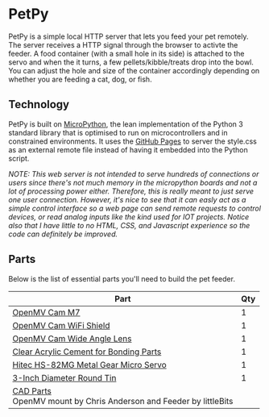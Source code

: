 # PetPy
PetPy is a simple local HTTP server that lets you feed your pet remotely. The server receives a HTTP signal through the browser to activte the feeder. A food container (with a small hole in its side) is attached to the servo and when the it turns, a few pellets/kibble/treats drop into the bowl. You can adjust the hole and size of the container accordingly depending on whether you are feeding a cat, dog, or fish.

## Technology
PetPy is built on [MicroPython](http://micropython.org), the lean implementation of the Python 3 standard library that is optimised to run on microcontrollers and in constrained environments.  It uses the [GitHub Pages](https://pages.github.com/) to server the style.css as an external remote file instead of having it embedded into the Python script.

*NOTE: This web server is not intended to serve hundreds of connections or users since there's not much memory in the micropython boards and not a lot of processing power either. Therefore, this is really meant to just serve one user connection. However, it's nice to see that it can easly act as a simple control interface so a web page can send remote requests to control devices, or read analog inputs like the kind used for IOT projects. Notice also that I have little to no HTML, CSS, and Javascript experience so the code can definitely be improved.*

## Parts

Below is the list of essential parts you'll need to build the pet feeder.

Part             | Qty 
---------------- | ----
[OpenMV Cam M7](http://openmv.io/products/openmv-cam-m7)<br /> | 1 
[OpenMV Cam WiFi Shield](http://openmv.io/products/wifi-shield "OpenMV Cam WiFi Shield")<br /> | 1 
[OpenMV Cam Wide Angle Lens](http://openmv.io/products/ultra-wide-angle-lens "OpenMV Cam Wide Angle Lens")<br /> | 1 
[Clear Acrylic Cement for Bonding Parts](https://www.amazon.com/Glarks-280-Pieces-Phillips-Stainless-Assortment/dp/B01G0KRGXC "Clear Acrylic Cement")<br /> | 1 
[Hitec HS-82MG Metal Gear Micro Servo](https://www.amazon.com/gp/product/B0012YXRJE/ref=ox_sc_act_title_1?smid=A20WEVHROQQX12&psc=1 "HS-82MG Servo")<br /> | 1 
[3-Inch Diameter Round Tin](https://www.amazon.com/gp/product/B01NCWUE6Y/ref=ox_sc_act_title_1?smid=AZA0I12YMQNES&psc=1 "Round Tin")<br /> | 1 
[CAD Parts](stl/ "STL files")<br />OpenMV mount by Chris Anderson and Feeder by littleBits |